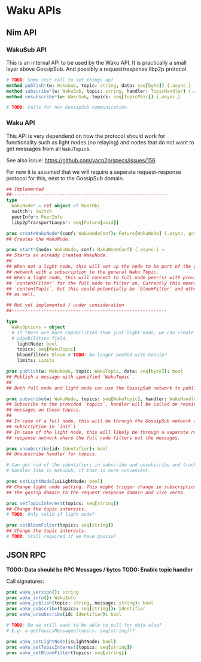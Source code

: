 # Waku APIs

## Nim API

### WakuSub API

This is an internal API to be used by the Waku API. It is practically a small
layer above GossipSub. And possibly a request/response libp2p protocol.

```Nim
# TODO: Some init call to set things up?
method publish*(w: WakuSub, topic: string, data: seq[byte]) {.async.}
method subscribe*(w: WakuSub, topic: string, handler: TopicHandler) {.async.}
method unsubscribe*(w: WakuSub, topics: seq[TopicPair]) {.async.}

# TODO: Calls for non GossipSub communication.
```

### Waku API

This API is very dependend on how the protocol should work for functionality
such as light nodes (no relaying) and nodes that do not want to get messages
from all `WakuTopic`s.

See also issue:
https://github.com/vacp2p/specs/issues/156

For now it is assumed that we will require a seperate request-response protocol
for this, next to the GossipSub domain.

```Nim
## Implemented
##----------------------------------------------------------
type
  WakuNode* = ref object of RootObj
  switch*: Switch
  peerInfo*: PeerInfo
  libp2pTransportLoops*: seq[Future[void]]

proc createWakuNode*(conf: WakuNodeConf): Future[WakuNode] {.async, gcsafe.} =
## Creates the WakuNode.

proc start*(node: WakuNode, conf: WakuNodeConf) {.async.} =
## Starts an already created WakuNode.
##
## When not a light node, this will set up the node to be part of the gossipsub
## network with a subscription to the general Waku Topic.
## When a light node, this will connect to full node peer(s) with provided
## `contentFilter` for the full node to filter on. Currently this means
## `contentTopic`, but this could potentially be `bloomFilter` and other filters
## as well.

## Not yet implemented / under consideration
##----------------------------------------------------------

type
  WakuOptions = object
  # If there are more capabilities than just light node, we can create a
  # capabilities field.
    lightNode: bool
    topics: seq[WakuTopic]
    bloomfilter: Bloom # TODO: No longer needed with Gossip?
    limits: Limits

proc publish(w: WakuNode, topic: WakuTopic, data: seq[byte]): bool
## Publish a message with specified `WakuTopic`.
##
## Both full node and light node can use the GossipSub network to publish.

proc subscribe(w: WakuNode, topics: seq[WakuTopic], handler: WakuHandler): Identifier
## Subscribe to the provided `topics`, handler will be called on receival of
## messages on those topics.
##
## In case of a full node, this will be through the GossipSub network (see,
## subscription in `init`)
## In case of the light node, this will likely be through a separate request
## response network where the full node filters out the messages.

proc unsubscribe(id: Identifier): bool
## Unsubscribe handler for topics.

# Can get rid of the identifiers in subscribe and unsubscribe and track topics +
# handler like in WakuSub, if that is more convenient.

proc setLightNode(isLightNode: bool)
## Change light node setting. This might trigger change in subscriptions from
## the gossip domain to the request response domain and vice versa.

proc setTopicInterest(topics: seq[string])
## Change the topic interests.
# TODO: Only valid if light node?

proc setBloomFilter(topics: seq[string])
## Change the topic interests.
# TODO: Still required if we have gossip?
```

## JSON RPC

**TODO: Data should be RPC Messages / bytes**
**TODO: Enable topic handler**

Call signatures:

```Nim
proc waku_version(): string
proc waku_info(): WakuInfo
proc waku_publish(topic: string, message: string): bool
proc waku_subscribe(topics: seq[string]): Identifier
proc waku_unsubscribe(id: Identifier): bool

# TODO: Do we still want to be able to pull for data also?
# E.g. a getTopicsMessages(topics: seq[string])?

proc waku_setLightNode(isLightNode: bool)
proc waku_setTopicInterest(topics: seq[string])
proc waku_setBloomFilter(topics: seq[string])
```
